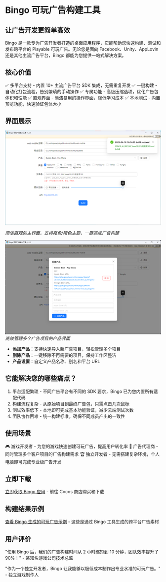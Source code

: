 # Bingo 可玩广告构建工具

## 让广告开发更简单高效

Bingo 是一款专为广告开发者打造的桌面应用程序，它能帮助您快速构建、测试和发布跨平台的 Playable 可玩广告。无论您是面向 Facebook、Unity、AppLovin 还是其他主流广告平台，Bingo 都能为您提供一站式解决方案。

## 核心价值

✅ 多平台支持 - 内置 10+ 主流广告平台 SDK 集成，无需重复开发
✅ 一键构建 - 自动化打包流程，告别繁琐的手动操作
✅ 专属功能 - 高级压缩选项，优化广告包体积和性能
✅ 直观界面 - 简洁易用的操作界面，降低学习成本
✅ 本地测试 - 内置预览功能，快速验证包体大小

## 界面展示

![主界面](主界面截图.png "Bingo主界面")

_简洁直观的主界面，支持亮色/暗色主题，一键完成广告构建_

![产品管理](产品管理界面.png "产品管理界面")
_高效管理多个广告项目的产品界面_

-   **添加产品**：支持快速导入新广告项目，轻松管理多个项目
-   **删除产品**：一键移除不再需要的项目，保持工作区整洁
-   **产品设置**：自定义产品名称、别名和平台 URL

## 它能解决您的哪些痛点？

1. 平台适配繁琐 - 不同广告平台有不同的 SDK 要求，Bingo 已为您内置所有适配代码
2. 构建流程复杂 - 从原始项目到最终广告包，只需点击几次鼠标
3. 测试效率低下 - 本地即可完成基本功能验证，减少云端测试次数
4. 团队协作困难 - 统一构建标准，确保不同成员产出的一致性

## 使用场景

🎮 游戏开发者 - 为您的游戏快速创建可玩广告，提高用户转化率
📱 广告代理商 - 同时管理多个客户项目的广告构建需求
🏆 独立开发者 - 无需搭建复杂环境，个人电脑即可完成专业级广告开发

## 立即下载

[立即获取 Bingo 应用](https://store.cocos.com/app/detail/6507) - 前往 Cocos 商店购买和下载

## 构建结果示例

[查看 Bingo 生成的可玩广告示例](https://github.com/songhuixiang/playable-demo/tree/main/build/playables) - 这些是通过 Bingo 工具生成的跨平台广告素材

## 用户评价

"使用 Bingo 后，我们的广告构建时间从 2 小时缩短到 10 分钟，团队效率提升了 90%！" - 某知名游戏公司技术总监

"作为一个独立开发者，Bingo 让我能够以极低成本制作出专业水准的可玩广告。" - 独立游戏制作人

